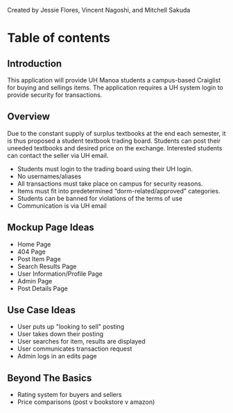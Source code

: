 Created by Jessie Flores, Vincent Nagoshi, and Mitchell Sakuda

# Table of contents

## Introduction

This application will provide UH Manoa students a campus-based Craiglist for buying and sellings items. The application requires a UH system login to provide security for transactions. 

## Overview

Due to the constant supply of surplus textbooks at the end each semester, it is thus proposed a student textbook trading board. Students can post their uneeded textbooks and desired price on the exchange. Interested students can contact the seller via UH email.
* Students must login to the trading board using their UH login.
* No usernames/aliases
* All transactions must take place on campus for security reasons.
* Items must fit into predetermined “dorm-related/approved” categories.
* Students can be banned for violations of the terms of use
* Communication is via UH email


## Mockup Page Ideas
* Home Page
* 404 Page
* Post Item Page
* Search Results Page
* User Information/Profile Page
* Admin Page
* Post Details Page

## Use Case Ideas
* User puts up "looking to sell" posting
* User takes down their posting
* User searches for item, results are displayed
* User communicates transaction request
* Admin logs in an edits page

## Beyond The Basics
* Rating system for buyers and sellers
* Price comparisons (post v bookstore v amazon)
